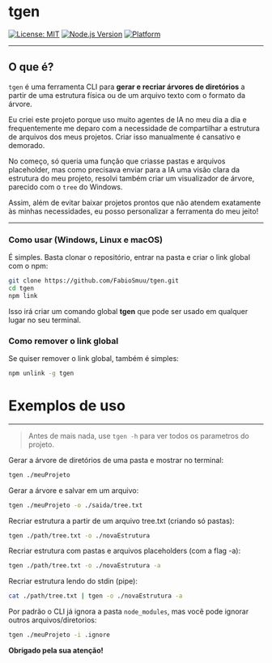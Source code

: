 # tgen

[![License: MIT](https://img.shields.io/badge/License-MIT-blue.svg)](https://opensource.org/licenses/MIT) [![Node.js Version](https://img.shields.io/badge/node-%3E%3D10.12.0-brightgreen)](https://nodejs.org/) [![Platform](https://img.shields.io/badge/platform-Windows%20|%20Linux%20|%20macOS-lightgrey)](#)

---

## O que é?

`tgen` é uma ferramenta CLI para **gerar e recriar árvores de diretórios** a partir de uma estrutura física ou de um arquivo texto com o formato da árvore.

Eu criei este projeto porque uso muito agentes de IA no meu dia a dia e frequentemente me deparo com a necessidade de compartilhar a estrutura de arquivos dos meus projetos. Criar isso manualmente é cansativo e demorado.

No começo, só queria uma função que criasse pastas e arquivos placeholder, mas como precisava enviar para a IA uma visão clara da estrutura do meu projeto, resolvi também criar um visualizador de árvore, parecido com o `tree` do Windows.

Assim, além de evitar baixar projetos prontos que não atendem exatamente às minhas necessidades, eu posso personalizar a ferramenta do meu jeito!

---

### Como usar (Windows, Linux e macOS)

É simples. Basta clonar o repositório, entrar na pasta e criar o link global com o npm:

```bash
git clone https://github.com/FabioSmuu/tgen.git
cd tgen
npm link
```
Isso irá criar um comando global **tgen** que pode ser usado em qualquer lugar no seu terminal.

### Como remover o link global
Se quiser remover o link global, também é simples:
```bash
npm unlink -g tgen
```

# Exemplos de uso
---
> Antes de mais nada, use `tgen -h` para ver todos os parametros do projeto.

Gerar a árvore de diretórios de uma pasta e mostrar no terminal:
```bash
tgen ./meuProjeto
```

Gerar a árvore e salvar em um arquivo:
```bash
tgen ./meuProjeto -o ./saida/tree.txt
```

Recriar estrutura a partir de um arquivo tree.txt (criando só pastas):
```bash
tgen ./path/tree.txt -o ./novaEstrutura
```

Recriar estrutura com pastas e arquivos placeholders (com a flag -a):
```bash
tgen ./path/tree.txt -o ./novaEstrutura -a
```

Recriar estrutura lendo do stdin (pipe):
```bash
cat ./path/tree.txt | tgen -o ./novaEstrutura -a
```

Por padrão o CLI já ignora a pasta `node_modules`, mas você pode ignorar outros arquivos/diretorios:
```bash
tgen ./meuProjeto -i .ignore
```

**Obrigado pela sua atenção!**